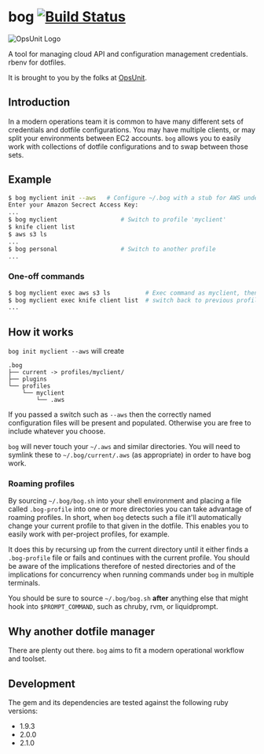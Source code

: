 # bog [![Build Status](https://travis-ci.org/opsunit/bog.svg?branch=master)](https://travis-ci.org/opsunit/bog)

![OpsUnit Logo][99]

A tool for managing cloud API and configuration management credentials. rbenv for dotfiles.

It is brought to you by the folks at [OpsUnit][1].

## Introduction
In a modern operations team it is common to have many different sets of credentials and dotfile configurations.
You may have multiple clients, or may split your environments between EC2 accounts. `bog` allows you to easily
work with collections of dotfile configurations and to swap between those sets.

## Example
```bash
$ bog myclient init --aws 	# Configure ~/.bog with a stub for AWS under profile 'myclient'
Enter your Amazon Secrect Access Key:
...
$ bog myclient					# Switch to profile 'myclient'
$ knife client list
$ aws s3 ls
...
$ bog personal					# Switch to another profile
...
```

### One-off commands 
```bash
$ bog myclient exec aws s3 ls          # Exec command as myclient, then
$ bog myclient exec knife client list  # switch back to previous profile 
...
```

## How it works
`bog init myclient --aws` will create 

```
.bog
├── current -> profiles/myclient/
├── plugins
└── profiles
    └── myclient
        └── .aws
```
If you passed a switch such as `--aws` then the correctly named configuration files will be present and populated. Otherwise you
are free to include whatever you choose.

`bog` will never touch your `~/.aws` and similar directories. You will need to symlink these to `~/.bog/current/.aws` (as appropriate) in order to have bog work.

### Roaming profiles
By sourcing `~/.bog/bog.sh` into your shell environment and placing a file called `.bog-profile` into one or more directories you can take advantage of roaming profiles. In short, when `bog` detects such a file it'll automatically change your current profile to that given in the dotfile. This enables you to easily work with per-project profiles, for example.

It does this by recursing up from the current directory until it either finds a `.bog-profile` file or fails and continues with the current profile. You should be aware of the implications therefore of nested directories and of the implications for concurrency when running commands under `bog` in multiple terminals.

You should be sure to source `~/.bog/bog.sh` **after** anything else that might hook into `$PROMPT_COMMAND`, such as chruby, rvm, or liquidprompt.

## Why another dotfile manager
There are plenty out there. `bog` aims to fit a modern operational workflow and toolset.

## Development

The gem and its dependencies are tested against the following ruby versions:

* 1.9.3
* 2.0.0
* 2.1.0

[1]: http://www.opsunit.com
[99]: http://opsunit.com/assets/images/opsunit-logo-large.png
